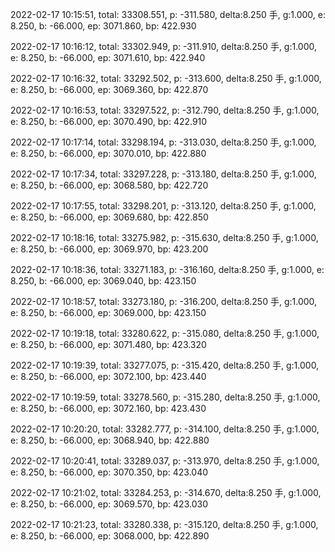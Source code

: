 2022-02-17 10:15:51, total: 33308.551, p: -311.580, delta:8.250 手, g:1.000, e: 8.250, b: -66.000, ep: 3071.860, bp: 422.930

2022-02-17 10:16:12, total: 33302.949, p: -311.910, delta:8.250 手, g:1.000, e: 8.250, b: -66.000, ep: 3071.610, bp: 422.940

2022-02-17 10:16:32, total: 33292.502, p: -313.600, delta:8.250 手, g:1.000, e: 8.250, b: -66.000, ep: 3069.360, bp: 422.870

2022-02-17 10:16:53, total: 33297.522, p: -312.790, delta:8.250 手, g:1.000, e: 8.250, b: -66.000, ep: 3070.490, bp: 422.910

2022-02-17 10:17:14, total: 33298.194, p: -313.030, delta:8.250 手, g:1.000, e: 8.250, b: -66.000, ep: 3070.010, bp: 422.880

2022-02-17 10:17:34, total: 33297.228, p: -313.180, delta:8.250 手, g:1.000, e: 8.250, b: -66.000, ep: 3068.580, bp: 422.720

2022-02-17 10:17:55, total: 33298.201, p: -313.120, delta:8.250 手, g:1.000, e: 8.250, b: -66.000, ep: 3069.680, bp: 422.850

2022-02-17 10:18:16, total: 33275.982, p: -315.630, delta:8.250 手, g:1.000, e: 8.250, b: -66.000, ep: 3069.970, bp: 423.200

2022-02-17 10:18:36, total: 33271.183, p: -316.160, delta:8.250 手, g:1.000, e: 8.250, b: -66.000, ep: 3069.040, bp: 423.150

2022-02-17 10:18:57, total: 33273.180, p: -316.200, delta:8.250 手, g:1.000, e: 8.250, b: -66.000, ep: 3069.000, bp: 423.150

2022-02-17 10:19:18, total: 33280.622, p: -315.080, delta:8.250 手, g:1.000, e: 8.250, b: -66.000, ep: 3071.480, bp: 423.320

2022-02-17 10:19:39, total: 33277.075, p: -315.420, delta:8.250 手, g:1.000, e: 8.250, b: -66.000, ep: 3072.100, bp: 423.440

2022-02-17 10:19:59, total: 33278.560, p: -315.280, delta:8.250 手, g:1.000, e: 8.250, b: -66.000, ep: 3072.160, bp: 423.430

2022-02-17 10:20:20, total: 33282.777, p: -314.100, delta:8.250 手, g:1.000, e: 8.250, b: -66.000, ep: 3068.940, bp: 422.880

2022-02-17 10:20:41, total: 33289.037, p: -313.970, delta:8.250 手, g:1.000, e: 8.250, b: -66.000, ep: 3070.350, bp: 423.040

2022-02-17 10:21:02, total: 33284.253, p: -314.670, delta:8.250 手, g:1.000, e: 8.250, b: -66.000, ep: 3069.570, bp: 423.030

2022-02-17 10:21:23, total: 33280.338, p: -315.120, delta:8.250 手, g:1.000, e: 8.250, b: -66.000, ep: 3068.000, bp: 422.890